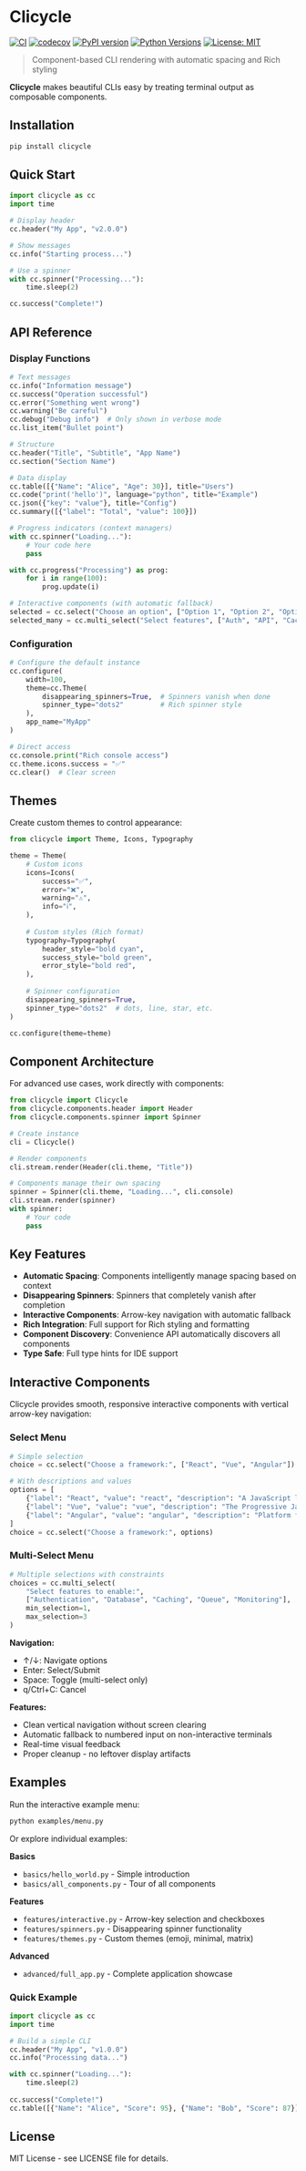 # Clicycle

[![CI](https://github.com/Living-Content/clicycle/actions/workflows/ci.yml/badge.svg)](https://github.com/Living-Content/clicycle/actions/workflows/ci.yml)
[![codecov](https://codecov.io/gh/Living-Content/clicycle/graph/badge.svg?token=YOUR_TOKEN)](https://codecov.io/gh/Living-Content/clicycle)
[![PyPI version](https://badge.fury.io/py/clicycle.svg)](https://badge.fury.io/py/clicycle)
[![Python Versions](https://img.shields.io/badge/python-3.11%20%7C%203.12-blue)](https://pypi.org/project/clicycle/)
[![License: MIT](https://img.shields.io/badge/License-MIT-yellow.svg)](https://opensource.org/licenses/MIT)

> Component-based CLI rendering with automatic spacing and Rich styling

**Clicycle** makes beautiful CLIs easy by treating terminal output as composable components.

## Installation

```bash
pip install clicycle
```

## Quick Start

```python
import clicycle as cc
import time

# Display header
cc.header("My App", "v2.0.0")

# Show messages
cc.info("Starting process...")

# Use a spinner
with cc.spinner("Processing..."):
    time.sleep(2)

cc.success("Complete!")
```

## API Reference

### Display Functions

```python
# Text messages
cc.info("Information message")
cc.success("Operation successful")
cc.error("Something went wrong") 
cc.warning("Be careful")
cc.debug("Debug info")  # Only shown in verbose mode
cc.list_item("Bullet point")

# Structure
cc.header("Title", "Subtitle", "App Name")
cc.section("Section Name")

# Data display
cc.table([{"Name": "Alice", "Age": 30}], title="Users")
cc.code("print('hello')", language="python", title="Example")
cc.json({"key": "value"}, title="Config")
cc.summary([{"label": "Total", "value": 100}])

# Progress indicators (context managers)
with cc.spinner("Loading..."):
    # Your code here
    pass

with cc.progress("Processing") as prog:
    for i in range(100):
        prog.update(i)

# Interactive components (with automatic fallback)
selected = cc.select("Choose an option", ["Option 1", "Option 2", "Option 3"])
selected_many = cc.multi_select("Select features", ["Auth", "API", "Cache", "Queue"])
```

### Configuration

```python
# Configure the default instance
cc.configure(
    width=100,
    theme=cc.Theme(
        disappearing_spinners=True,  # Spinners vanish when done
        spinner_type="dots2"         # Rich spinner style
    ),
    app_name="MyApp"
)

# Direct access
cc.console.print("Rich console access")
cc.theme.icons.success = "✅"
cc.clear()  # Clear screen
```

## Themes

Create custom themes to control appearance:

```python
from clicycle import Theme, Icons, Typography

theme = Theme(
    # Custom icons
    icons=Icons(
        success="✅",
        error="❌",
        warning="⚠️",
        info="ℹ️",
    ),
    
    # Custom styles (Rich format)
    typography=Typography(
        header_style="bold cyan",
        success_style="bold green",
        error_style="bold red",
    ),
    
    # Spinner configuration
    disappearing_spinners=True,
    spinner_type="dots2"  # dots, line, star, etc.
)

cc.configure(theme=theme)
```

## Component Architecture

For advanced use cases, work directly with components:

```python
from clicycle import Clicycle
from clicycle.components.header import Header
from clicycle.components.spinner import Spinner

# Create instance
cli = Clicycle()

# Render components
cli.stream.render(Header(cli.theme, "Title"))

# Components manage their own spacing
spinner = Spinner(cli.theme, "Loading...", cli.console)
cli.stream.render(spinner)
with spinner:
    # Your code
    pass
```

## Key Features

- **Automatic Spacing**: Components intelligently manage spacing based on context
- **Disappearing Spinners**: Spinners that completely vanish after completion
- **Interactive Components**: Arrow-key navigation with automatic fallback
- **Rich Integration**: Full support for Rich styling and formatting  
- **Component Discovery**: Convenience API automatically discovers all components
- **Type Safe**: Full type hints for IDE support

## Interactive Components

Clicycle provides smooth, responsive interactive components with vertical arrow-key navigation:

### Select Menu
```python
# Simple selection
choice = cc.select("Choose a framework:", ["React", "Vue", "Angular"])

# With descriptions and values
options = [
    {"label": "React", "value": "react", "description": "A JavaScript library"},
    {"label": "Vue", "value": "vue", "description": "The Progressive JavaScript Framework"},
    {"label": "Angular", "value": "angular", "description": "Platform for building mobile and desktop apps"}
]
choice = cc.select("Choose a framework:", options)
```

### Multi-Select Menu
```python
# Multiple selections with constraints
choices = cc.multi_select(
    "Select features to enable:", 
    ["Authentication", "Database", "Caching", "Queue", "Monitoring"],
    min_selection=1,
    max_selection=3
)
```

**Navigation:**
- ↑/↓: Navigate options
- Enter: Select/Submit
- Space: Toggle (multi-select only)
- q/Ctrl+C: Cancel

**Features:**
- Clean vertical navigation without screen clearing
- Automatic fallback to numbered input on non-interactive terminals
- Real-time visual feedback
- Proper cleanup - no leftover display artifacts

## Examples

Run the interactive example menu:

```bash
python examples/menu.py
```

Or explore individual examples:

**Basics**
- `basics/hello_world.py` - Simple introduction
- `basics/all_components.py` - Tour of all components

**Features**
- `features/interactive.py` - Arrow-key selection and checkboxes
- `features/spinners.py` - Disappearing spinner functionality
- `features/themes.py` - Custom themes (emoji, minimal, matrix)

**Advanced**
- `advanced/full_app.py` - Complete application showcase

### Quick Example

```python
import clicycle as cc
import time

# Build a simple CLI
cc.header("My App", "v1.0.0")
cc.info("Processing data...")

with cc.spinner("Loading..."):
    time.sleep(2)
    
cc.success("Complete!")
cc.table([{"Name": "Alice", "Score": 95}, {"Name": "Bob", "Score": 87}])
```

## License

MIT License - see LICENSE file for details.